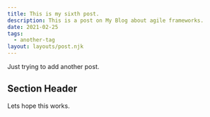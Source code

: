 ```yaml
---
title: This is my sixth post.
description: This is a post on My Blog about agile frameworks.
date: 2021-02-25
tags:
  - another-tag
layout: layouts/post.njk
---
```


Just trying to add another post.
## Section Header

Lets hope this works.